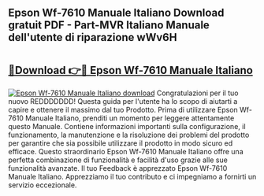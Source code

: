 ## Epson Wf-7610 Manuale Italiano Download gratuit PDF - Part-MVR Italiano Manuale dell'utente di riparazione wWv6H

# <h2><a href="http://dfcizx.blite.top/?on=Epson+Wf-7610+Manuale+Italiano">🔗Download 👉🔴 Epson Wf-7610 Manuale Italiano</a></h2>

[![Epson Wf-7610 Manuale Italiano download](https://i.imgur.com/lujVjoI.png)](http://dfcizx.blite.top/?on=Epson+Wf-7610+Manuale+Italiano)
Congratulazioni per il tuo nuovo REDDDDDDD! Questa guida per l'utente ha lo scopo di aiutarti a capire e ottenere il massimo dal tuo Prodotto. Prima di utilizzare Epson Wf-7610 Manuale Italiano, prenditi un momento per leggere attentamente questo Manuale. Contiene informazioni importanti sulla configurazione, il funzionamento, la manutenzione e la risoluzione dei problemi del prodotto per garantire che sia possibile utilizzare il prodotto in modo sicuro ed efficace. Questo straordinario Epson Wf-7610 Manuale Italiano offre una perfetta combinazione di funzionalità e facilità d'uso grazie alle sue funzionalità avanzate. Il tuo Feedback è apprezzato Epson Wf-7610 Manuale Italiano. Apprezziamo il tuo contributo e ci impegniamo a fornirti un servizio eccezionale.
